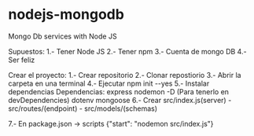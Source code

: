 # nodejs-mongodb
Mongo Db services with Node JS

Supuestos:
1.- Tener Node JS
2.- Tener npm
3.- Cuenta de mongo DB
4.- Ser feliz 

Crear el proyecto:
1.- Crear repositorio
2.- Clonar repostiorio
3.- Abrir la carpeta en una terminal
4.- Ejecutar npm init --yes
5.- Instalar dependencias
    Dependencias:
    express 
    nodemon -D (Para tenerlo en devDependencies)
    dotenv
    mongoose
6.- Crear src/index.js(server) - src/routes/(endpoint) - src/models/(schemas)

7.- En package.json -> scripts {"start": "nodemon src/index.js"}